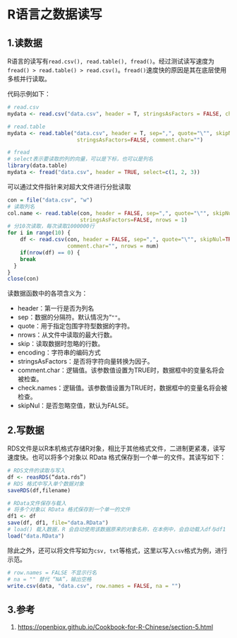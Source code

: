 # R语言之数据读写


## 1.读数据

R语言的读写有`read.csv(), read.table(), fread()`。经过测试读写速度为`fread() > read.table() > read.csv()`。`fread()`速度快的原因是其在底层使用多核并行读取。

代码示例如下：

```R
# read.csv
mydata <- read.csv("data.csv", header = T, stringsAsFactors = FALSE, check.names = FALSE) 

# read.table
mydata <- read.table("data.csv", header = T, sep=",", quote="\"", skipNul=TRUE, 
                      stringsAsFactors=FALSE, comment.char="")

# fread
# select表示要读取的列的向量，可以是下标，也可以是列名
library(data.table)
mydata <- fread("data.csv", header = TRUE, select=c(1, 2, 3))
```

可以通过文件指针来对超大文件进行分批读取

```R
con = file("data.csv", "w")
# 读取列名
col.name <- read.table(con, header = FALSE, sep=",", quote="\"", skipNul=TRUE, 
                       stringsAsFactors=FALSE, nrows = 1)
# 分10次读取，每次读取1000000行
for i in range(10) {
    df <- read.csv(con, header = FALSE, sep=",", quote="\"", skipNul=TRUE, stringsAsFactors=FALSE, 
                   comment.char="", nrows = num)
    if(nrow(df) == 0) {
    break
  }
}
close(con)
```

读数据函数中的各项含义为：

- header：第一行是否为列名
- sep：数据的分隔符。默认情况为“`""`。
- quote：用于指定包围字符型数据的字符。
- nrows：从文件中读取的最大行数。
- skip：读取数据时忽略的行数。
- encoding：字符串的编码方式
- stringsAsFactors：是否将字符向量转换为因子。
- comment.char：逻辑值。该参数值设置为TRUE时，数据框中的变量名将会被检查。
- check.names：逻辑值。该参数值设置为TRUE时，数据框中的变量名将会被检查。
- skipNul：是否忽略空值，默认为FALSE。



## 2.写数据

RDS文件是以R本机格式存储R对象，相比于其他格式文件，二进制更紧凑，读写速度快。也可以将多个对象以 RData 格式保存到一个单一的文件。其读写如下：

```R
# RDS文件的读取与写入
df <- reasRDS(“data.rds”)
# RDS 格式中写入单个数据对象
saveRDS(df,filename)

# RData文件保存与载入
# 将多个对象以 RData 格式保存到一个单一的文件
df1 <- df 
save(df, df1, file="data.RData")
# load() 载入数据，R 会自动使用该数据原来的对象名称，在本例中，会自动载入df与df1
load("data.RData")
```

除此之外，还可以将文件写如为`csv, txt`等格式，这里以写入`csv`格式为例，进行示范。

```R
# row.names = FALSE 不显示行名
# na = "" 替代 “NA”，输出空格
write.csv(data, "data.csv", row.names = FALSE, na = "")
```



## 3.参考

1. https://openbiox.github.io/Cookbook-for-R-Chinese/section-5.html
